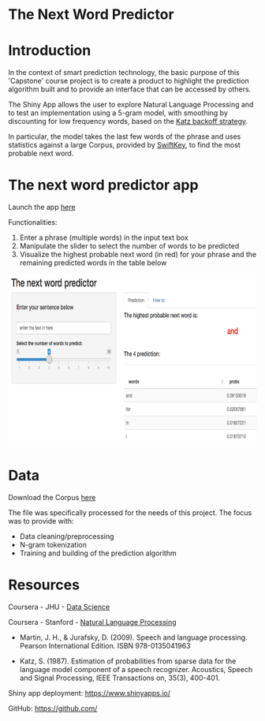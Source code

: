 The Next Word Predictor
========================================================

Introduction
========================================================

In the context of smart prediction technology, the basic purpose of this 'Capstone' course project is to create a product to highlight the prediction algorithm built and to provide an interface that can be accessed by others.

The Shiny App allows the user to explore Natural Language Processing and to test an implementation using a 5-gram model, with smoothing by discounting for low frequency words, based on the [Katz backoff strategy](https://en.wikipedia.org/wiki/Katz%27s_back-off_model).

In particular, the model takes the last few words of the phrase and uses statistics against a large Corpus, provided by [SwiftKey](https://swiftkey.com/en), to find the most probable next word.


The next word predictor app
========================================================

Launch the app [here](https://sabank.shinyapps.io/DSCapstone/)

Functionalities:

1. Enter a phrase (multiple words) in the input text box
2. Manipulate the slider to select the number of words to be predicted
3. Visualize the highest probable next word (in red) for your phrase and the remaining predicted words in the table below

<div style='text-align: center;'>
    <img height='350' src="./appscreenshot.png" />
</div>

Data
========================================================

Download the Corpus [here](https://d396qusza40orc.cloudfront.net/dsscapstone/dataset/Coursera-SwiftKey.zip)

The file was specifically processed for the needs of this project. The focus was to provide with:

-   Data cleaning/preprocessing
-   N-gram tokenization
-   Training and building of the prediction algorithm

Resources
========================================================

Coursera - JHU - [Data Science](https://www.coursera.org/specialization/jhudatascience/1?utm_medium=listingPage)

Coursera - Stanford - [Natural Language Processing](https://www.coursera.org/course/nlp)

- Martin, J. H., & Jurafsky, D. (2009). Speech and language processing. Pearson International Edition. ISBN 978-0135041963

- Katz, S. (1987). Estimation of probabilities from sparse data for the language model component of a speech recognizer. Acoustics, Speech and Signal Processing, IEEE Transactions on, 35(3), 400-401.

Shiny app deployment:
https://www.shinyapps.io/ 

GitHub:
https://github.com/
